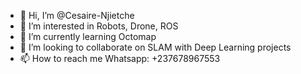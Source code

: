 - 👋 Hi, I’m @Cesaire-Njietche
- 👀 I’m interested in Robots, Drone, ROS
- 🌱 I’m currently learning Octomap
- 💞️ I’m looking to collaborate on SLAM with Deep Learning projects
- 📫 How to reach me Whatsapp: +237678967553 

<!---
Cesaire-Njietche/Cesaire-Njietche is a ✨ special ✨ repository because its `README.md` (this file) appears on your GitHub profile.
You can click the Preview link to take a look at your changes.
--->
